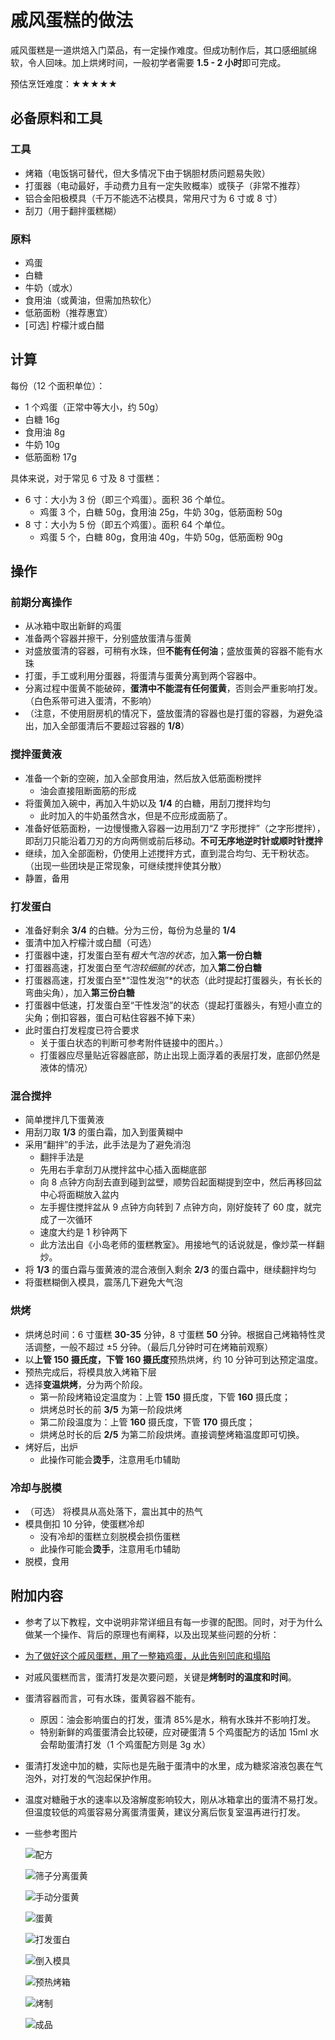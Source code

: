 # 戚风蛋糕的做法

戚风蛋糕是一道烘焙入门菜品，有一定操作难度。但成功制作后，其口感细腻绵软，令人回味。加上烘烤时间，一般初学者需要 **1.5 - 2 小时**即可完成。

预估烹饪难度：★★★★★

## 必备原料和工具

### 工具

* 烤箱（电饭锅可替代，但大多情况下由于锅胆材质问题易失败）
* 打蛋器（电动最好，手动费力且有一定失败概率）或筷子（非常不推荐）
* 铝合金阳极模具（千万不能选不沾模具，常用尺寸为 6 寸或 8 寸）
* 刮刀（用于翻拌蛋糕糊）

### 原料

- 鸡蛋
- 白糖
- 牛奶（或水）
- 食用油（或黄油，但需加热软化）
- 低筋面粉（推荐惠宜）
- [可选] 柠檬汁或白醋

## 计算

每份（12 个面积单位）：

- 1 个鸡蛋（正常中等大小，约 50g）
- 白糖 16g
- 食用油 8g
- 牛奶 10g
- 低筋面粉 17g

具体来说，对于常见 6 寸及 8 寸蛋糕：

* 6 寸：大小为 3 份（即三个鸡蛋）。面积 36 个单位。
  * 鸡蛋 3 个，白糖 50g，食用油 25g，牛奶 30g，低筋面粉 50g
* 8 寸：大小为 5 份（即五个鸡蛋）。面积 64 个单位。
  * 鸡蛋 5 个，白糖 80g，食用油 40g，牛奶 50g，低筋面粉 90g

## 操作

### 前期分离操作

* 从冰箱中取出新鲜的鸡蛋
* 准备两个容器并擦干，分别盛放蛋清与蛋黄
* 对盛放蛋清的容器，可稍有水珠，但**不能有任何油**；盛放蛋黄的容器不能有水珠
* 打蛋，手工或利用分蛋器，将蛋清与蛋黄分离到两个容器中。
* 分离过程中蛋黄不能破碎，**蛋清中不能混有任何蛋黄**，否则会严重影响打发。（白色系带可进入蛋清，不影响）
* （注意，不使用厨房机的情况下，盛放蛋清的容器也是打蛋的容器，为避免溢出，加入全部蛋清后不要超过容器的 **1/8**）

### 搅拌蛋黄液

* 准备一个新的空碗，加入全部食用油，然后放入低筋面粉搅拌
  * 油会直接阻断面筋的形成
* 将蛋黄加入碗中，再加入牛奶以及 **1/4** 的白糖，用刮刀搅拌均匀
  * 此时加入的牛奶虽然含水，但是不应形成面筋了。
* 准备好低筋面粉，一边慢慢撒入容器一边用刮刀“Z 字形搅拌”（之字形搅拌），即刮刀只能沿着刀刃的方向两侧或前后移动。**不可无序地逆时针或顺时针搅拌**
* 继续，加入全部面粉，仍使用上述搅拌方式，直到混合均匀、无干粉状态。（出现一些团块是正常现象，可继续搅拌使其分散）
* 静置，备用

### 打发蛋白

* 准备好剩余 **3/4** 的白糖。分为三份，每份为总量的 **1/4**
* 蛋清中加入柠檬汁或白醋（可选）
* 打蛋器中速，打发蛋白至有*粗大气泡的状态*，加入**第一份白糖**
* 打蛋器高速，打发蛋白至*气泡较细腻的状态*，加入**第二份白糖**
* 打蛋器高速，打发蛋白至*“湿性发泡”*的状态（此时提起打蛋器头，有长长的弯曲尖角），加入**第三份白糖**
* 打蛋器中低速，打发蛋白至“干性发泡”的状态（提起打蛋器头，有短小直立的尖角；倒扣容器，蛋白可粘住容器不掉下来）
* 此时蛋白打发程度已符合要求
  * 关于蛋白状态的判断可参考附件链接中的图片。）
  * 打蛋器应尽量贴近容器底部，防止出现上面浮着的表层打发，底部仍然是液体的情况）

### 混合搅拌

* 简单搅拌几下蛋黄液
* 用刮刀取 **1/3** 的蛋白霜，加入到蛋黄糊中
* 采用“翻拌”的手法，此手法是为了避免消泡
  * 翻拌手法是
  * 先用右手拿刮刀从搅拌盆中心插入面糊底部
  * 向 8 点钟方向刮去直到碰到盆壁，顺势舀起面糊提到空中，然后再移回盆中心将面糊放入盆内
  * 左手握住搅拌盆从 9 点钟方向转到 7 点钟方向，刚好旋转了 60 度，就完成了一次循环
  * 速度大约是 1 秒钟两下
  * 此方法出自《小岛老师的蛋糕教室》。用接地气的话说就是，像炒菜一样翻炒。
* 将 **1/3** 的蛋白霜与蛋黄液的混合液倒入剩余 **2/3** 的蛋白霜中，继续翻拌均匀
* 将蛋糕糊倒入模具，震荡几下避免大气泡

### 烘烤

* 烘烤总时间：6 寸蛋糕 **30-35** 分钟，8 寸蛋糕 **50** 分钟。根据自己烤箱特性灵活调整，一般不超过 $\pm 5$ 分钟。（最后几分钟时可在烤箱前观察）
* 以**上管 **150** 摄氏度，下管 **160** 摄氏度**预热烘烤，约 10 分钟可到达预定温度。
* 预热完成后，将模具放入烤箱下层
* 选择**变温烘烤**，分为两个阶段。
  * 第一阶段烤箱设定温度为：上管 **150** 摄氏度，下管 **160** 摄氏度；
  * 烘烤总时长的前 **3/5** 为第一阶段烘烤
  * 第二阶段温度为：上管 **160** 摄氏度，下管 **170** 摄氏度；
  * 烘烤总时长的后 **2/5** 为第二阶段烘烤。直接调整烤箱温度即可切换。
* 烤好后，出炉
  * 此操作可能会**烫手**，注意用毛巾辅助

### 冷却与脱模

- （可选） 将模具从高处落下，震出其中的热气
- 模具倒扣 10 分钟，使蛋糕冷却
  - 没有冷却的蛋糕立刻脱模会损伤蛋糕
  - 此操作可能会**烫手**，注意用毛巾辅助
- 脱模，食用

## 附加内容

- 参考了以下教程，文中说明非常详细且有每一步骤的配图。同时，对于为什么做某一个操作、背后的原理也有阐释，以及出现某些问题的分析：
- [为了做好这个戚风蛋糕，用了一整箱鸡蛋，从此告别凹底和塌陷](https://zhuanlan.zhihu.com/p/86865919)
- 对戚风蛋糕而言，蛋清打发是次要问题，关键是**烤制时的温度和时间**。
- 蛋清容器而言，可有水珠，蛋黄容器不能有。
  - 原因：油会影响蛋白的打发，蛋清 85%是水，稍有水珠并不影响打发。
  - 特别新鲜的鸡蛋蛋清会比较硬，应对硬蛋清 5 个鸡蛋配方的话加 15ml 水会帮助蛋清打发（1 个鸡蛋配方则是 3g 水）
- 蛋清打发途中加的糖，实际也是先融于蛋清中的水里，成为糖浆溶液包裹在气泡外，对打发的气泡起保护作用。
- 温度对糖融于水的速率以及溶解度影响较大，刚从冰箱拿出的蛋清不易打发。但温度较低的鸡蛋容易分离蛋清蛋黄，建议分离后恢复室温再进行打发。
- 一些参考图片

  ![配方](./IMG_1516.jpg)

  ![筛子分离蛋黄](./DSC08606.jpg)

  ![手动分蛋黄](./DSC08608.jpg)

  ![蛋黄](./DSC08612.jpg)

  ![打发蛋白](./IMG_0269.jpg)

  ![倒入模具](./DSC08618.jpg)

  ![预热烤箱](./DSC08621.jpg)

  ![烤制](./DSC08627.jpg)

  ![成品](./DSC08716.jpg)


